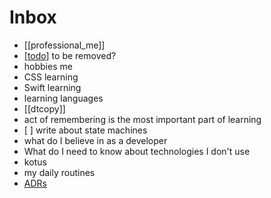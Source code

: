 # Inbox

- [[professional_me]]
- [[todo]] to be removed?
- hobbies me 
- CSS learning
- Swift learning
- learning languages
- [[dtcopy]] 
- act of remembering is the most important part of learning
- [ ] write about state machines
- what do I believe in as a developer
- What do I need to know about technologies I don't use
- kotus
- my daily routines
- [ADRs](https://github.blog/2020-08-13-why-write-adrs/) 
  



[//begin]: # "Autogenerated link references for markdown compatibility"
[todo]: todo "Todo"
[//end]: # "Autogenerated link references"